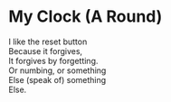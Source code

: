 # My Clock (A Round)

I like the reset button \
Because it forgives, \
It forgives by forgetting. \
Or numbing, or something \
Else (speak of) something \
Else.
